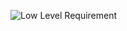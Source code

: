 ![Low Level Requirement](https://user-images.githubusercontent.com/78853902/107745430-5108e400-6d3a-11eb-81fe-ab72f5ecc2fa.PNG)


